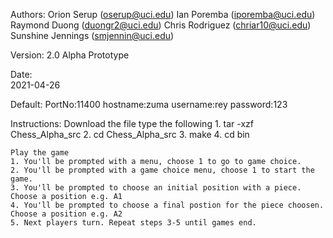 Authors: 
    Orion Serup (oserup@uci.edu)
    Ian Poremba (iporemba@uci.edu)
    Raymond Duong (duongr2@uci.edu)
    Chris Rodriguez (chriar10@uci.edu)
    Sunshine Jennings (smjennin@uci.edu)

Version:
    2.0 Alpha Prototype 

Date:   
    2021-04-26
    
Default:
    PortNo:11400 hostname:zuma
    username:rey password:123

Instructions:
    Download the file
    type the following
    1. tar -xzf Chess_Alpha_src
    2. cd Chess_Alpha_src
    3. make
    4. cd bin

    Play the game
    1. You'll be prompted with a menu, choose 1 to go to game choice.
    2. You'll be prompted with a game choice menu, choose 1 to start the game.
    3. You'll be prompted to choose an initial position with a piece. Choose a position e.g. A1
    4. You'll be prompted to choose a final postion for the piece choosen. Choose a position e.g. A2
    5. Next players turn. Repeat steps 3-5 until games end.
